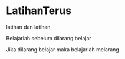 # LatihanTerus
latihan dan latihan

Belajarlah sebelum dilarang belajar

Jika dilarang belajar maka belajarlah melarang
